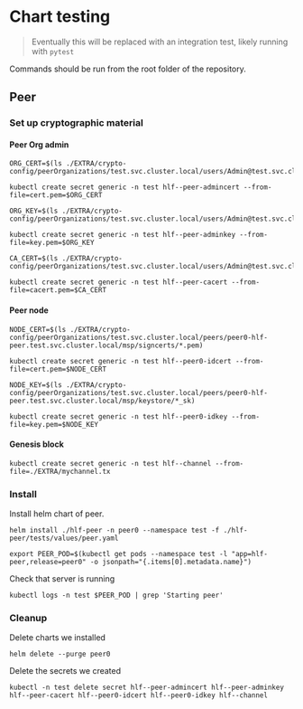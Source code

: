# Chart testing

> Eventually this will be replaced with an integration test, likely running with `pytest`

Commands should be run from the root folder of the repository.

## Peer

### Set up cryptographic material

#### Peer Org admin

    ORG_CERT=$(ls ./EXTRA/crypto-config/peerOrganizations/test.svc.cluster.local/users/Admin@test.svc.cluster.local/msp/admincerts/*.pem)

    kubectl create secret generic -n test hlf--peer-admincert --from-file=cert.pem=$ORG_CERT

    ORG_KEY=$(ls ./EXTRA/crypto-config/peerOrganizations/test.svc.cluster.local/users/Admin@test.svc.cluster.local/msp/keystore/*_sk)

    kubectl create secret generic -n test hlf--peer-adminkey --from-file=key.pem=$ORG_KEY

    CA_CERT=$(ls ./EXTRA/crypto-config/peerOrganizations/test.svc.cluster.local/users/Admin@test.svc.cluster.local/msp/cacerts/*.pem)

    kubectl create secret generic -n test hlf--peer-cacert --from-file=cacert.pem=$CA_CERT

#### Peer node

    NODE_CERT=$(ls ./EXTRA/crypto-config/peerOrganizations/test.svc.cluster.local/peers/peer0-hlf-peer.test.svc.cluster.local/msp/signcerts/*.pem)

    kubectl create secret generic -n test hlf--peer0-idcert --from-file=cert.pem=$NODE_CERT

    NODE_KEY=$(ls ./EXTRA/crypto-config/peerOrganizations/test.svc.cluster.local/peers/peer0-hlf-peer.test.svc.cluster.local/msp/keystore/*_sk)

    kubectl create secret generic -n test hlf--peer0-idkey --from-file=key.pem=$NODE_KEY

#### Genesis block

    kubectl create secret generic -n test hlf--channel --from-file=./EXTRA/mychannel.tx

### Install

Install helm chart of peer.

    helm install ./hlf-peer -n peer0 --namespace test -f ./hlf-peer/tests/values/peer.yaml

    export PEER_POD=$(kubectl get pods --namespace test -l "app=hlf-peer,release=peer0" -o jsonpath="{.items[0].metadata.name}")

Check that server is running

    kubectl logs -n test $PEER_POD | grep 'Starting peer'

### Cleanup

Delete charts we installed

    helm delete --purge peer0

Delete the secrets we created

    kubectl -n test delete secret hlf--peer-admincert hlf--peer-adminkey hlf--peer-cacert hlf--peer0-idcert hlf--peer0-idkey hlf--channel
